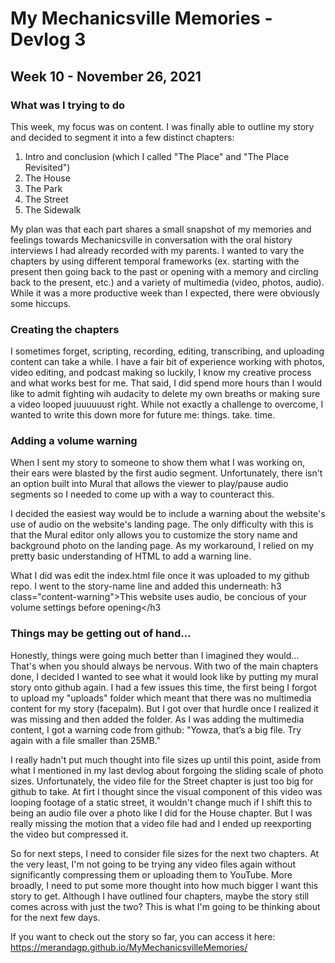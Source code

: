 # My Mechanicsville Memories - Devlog 3
## Week 10 - November 26, 2021

### What was I trying to do
This week, my focus was on content. I was finally able to outline my story and decided to segment it into a few distinct chapters: 
1. Intro and conclusion (which I called "The Place" and "The Place Revisited")
2. The House
3. The Park
4. The Street
5. The Sidewalk

My plan was that each part shares a small snapshot of my memories and feelings towards Mechanicsville in conversation with the oral history interviews I had already recorded with my parents. I wanted to vary the chapters by using different temporal frameworks (ex. starting with the present then going back to the past or opening with a memory and circling back to the present, etc.) and a variety of multimedia (video, photos, audio). While it was a more productive week than I expected, there were obviously some hiccups.

### Creating the chapters

I sometimes forget, scripting, recording, editing, transcribing, and uploading content can take a while. I have a fair bit of experience working with photos, video editing, and podcast making so luckily, I know my creative process and what works best for me. That said, I did spend more hours than I would like to admit fighting wih audacity to delete my own breaths or making sure a video looped juuuuuust right. While not exactly a challenge to overcome, I wanted to write this down more for future me: things. take. time. 

### Adding a volume warning

When I sent my story to someone to show them what I was working on, their ears were blasted by the first audio segment. Unfortunately, there isn't an option built into Mural that allows the viewer to play/pause audio segments so I needed to come up with a way to counteract this. 

I decided the easiest way would be to include a warning about the website's use of audio on the website's landing page. The only difficulty with this is that the Mural editor only allows you to customize the story name and background photo on the landing page. As my workaround, I relied on my pretty basic understanding of HTML to add a warning line. 

What I did was edit the index.html file once it was uploaded to my github repo. I went to the story-name line and added this underneath:
h3 class="content-warning">This website uses audio, be concious of your volume settings before opening</h3

### Things may be getting out of hand... 

Honestly, things were going much better than I imagined they would… That's when you should always be nervous. With two of the main chapters done, I decided I wanted to see what it would look like by putting my mural story onto github again. I had a few issues this time, the first being I forgot to upload my "uploads" folder which meant that there was no multimedia content for my story (facepalm). But I got over that hurdle once I realized it was missing and then added the folder. As I was adding the multimedia content, I got a warning code from github:
"Yowza, that’s a big file. Try again with a file smaller than 25MB."

I really hadn't put much thought into file sizes up until this point, aside from what I mentioned in my last devlog about forgoing the sliding scale of photo sizes. Unfortunately, the video file for the Street chapter is just too big for github to take. At firt I thought since the visual component of this video was looping footage of a static street, it wouldn't change much if I shift this to being an audio file over a photo like I did for the House chapter. But I was really missing the motion that a video file had and I ended up reexporting the video but compressed it.

So for next steps, I need to consider file sizes for the next two chapters. At the very least, I'm not going to be trying any video files again without significantly compressing them or uploading them to YouTube. More broadly, I need to put some more thought into how much bigger I want this story to get. Although I have outlined four chapters, maybe the story still comes across with just the two? This is what I'm going to be thinking about for the next few days.

If you want to check out the story so far, you can access it here: https://merandagp.github.io/MyMechanicsvilleMemories/
